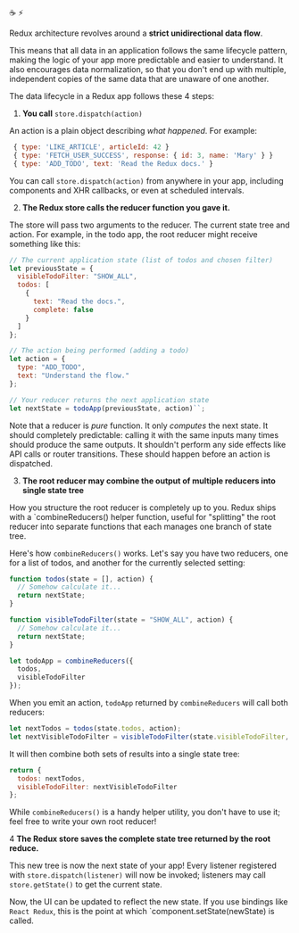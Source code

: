 :coffee: :zap:

Redux architecture revolves around a **strict unidirectional data flow**.

This means that all data in an application follows the same lifecycle pattern, making the logic of your app more predictable and easier to understand. It also encourages data normalization, so that you don't end up with multiple, independent copies of the same data that are unaware of one another.

The data lifecycle in a Redux app follows these 4 steps:

1. **You call** `store.dispatch(action)`

An action is a plain object describing _what happened_. For example:

```js
 { type: 'LIKE_ARTICLE', articleId: 42 }
 { type: 'FETCH_USER_SUCCESS', response: { id: 3, name: 'Mary' } }
 { type: 'ADD_TODO', text: 'Read the Redux docs.' }
```

You can call `store.dispatch(action)` from anywhere in your app, including components and XHR callbacks, or even at scheduled intervals.

2. **The Redux store calls the reducer function you gave it.**

The store will pass two arguments to the reducer. The current state tree and action. For example, in the todo app, the root reducer might receive something like this:

```js
// The current application state (list of todos and chosen filter)
let previousState = {
  visibleTodoFilter: "SHOW_ALL",
  todos: [
    {
      text: "Read the docs.",
      complete: false
    }
  ]
};

// The action being performed (adding a todo)
let action = {
  type: "ADD_TODO",
  text: "Understand the flow."
};

// Your reducer returns the next application state
let nextState = todoApp(previousState, action)``;
```

Note that a reducer is _pure_ function. It only _computes_ the next state. It should completely predictable: calling it with the same inputs many times should produce the same outputs. It shouldn't perform any side effects like API calls or router transitions. These should happen before an action is dispatched.

3. **The root reducer may combine the output of multiple reducers into single state tree**

How you structure the root reducer is completely up to you. Redux ships with a `combineReducers() helper function, useful for "splitting" the root reducer into separate functions that each manages one branch of state tree.

Here's how `combineReducers()` works. Let's say you have two reducers, one for a list of todos, and another for the currently selected setting:

```js
function todos(state = [], action) {
  // Somehow calculate it...
  return nextState;
}

function visibleTodoFilter(state = "SHOW_ALL", action) {
  // Somehow calculate it...
  return nextState;
}

let todoApp = combineReducers({
  todos,
  visibleTodoFilter
});
```

When you emit an action, `todoApp` returned by `combineReducers` will call both reducers:

```js
let nextTodos = todos(state.todos, action);
let nextVisibleTodoFilter = visibleTodoFilter(state.visibleTodoFilter, action);
```

It will then combine both sets of results into a single state tree:

```js
return {
  todos: nextTodos,
  visibleTodoFilter: nextVisibleTodoFilter
};
```

While `combineReducers()` is a handy helper utility, you don't have to use it; feel free to write your own root reducer!

4 **The Redux store saves the complete state tree returned by the root reduce.**

This new tree is now the next state of your app! Every listener registered with `store.dispatch(listener)` will now be invoked; listeners may call `store.getState()` to get the current state.

Now, the UI can be updated to reflect the new state. If you use bindings like `React Redux`, this is the point at which `component.setState(newState) is called.
